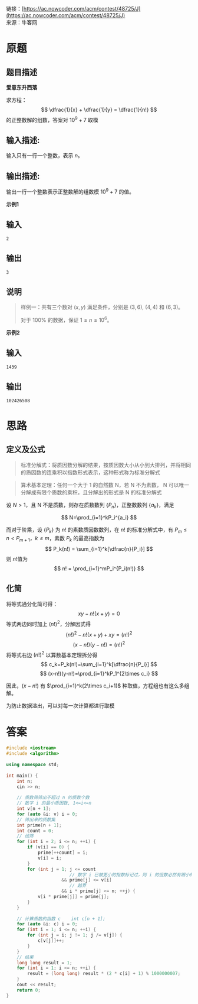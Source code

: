 
链接：[https://ac.nowcoder.com/acm/contest/48725/J](https://ac.nowcoder.com/acm/contest/48725/J)  
来源：牛客网  
  
# 原题

## 题目描述

**爱意东升西落**

求方程：
$$
\dfrac{1}{x} + \dfrac{1}{y} = \dfrac{1}{n!}
$$
的正整数解的组数，答案对 $10^9+7$ 取模

## 输入描述:

输入只有一行一个整数，表示 $n$。

## 输出描述:

输出一行一个整数表示正整数解的组数模 $10^9+7$ 的值。

**示例1**

## 输入

```
2
```

## 输出

```
3
```

## 说明

> 样例一：共有三个数对 $(x,y)$ 满足条件，分别是 $(3,6)$, $(4,4)$ 和 $(6,3)$。
> 
> 对于 100% 的数据，保证 $1≤n≤10^6$。

**示例2**

## 输入

```
1439
```

## 输出

```
102426508
```

# 思路

## 定义及公式

> 标准分解式：将质因数分解的结果，按质因数大小从小到大排列，并将相同的质因数的连乘积以指数形式表示，这种形式称为标准分解式

> 算术基本定理：任何一个大于 1 的自然数 N，若 N 不为素数， N 可以唯一分解成有限个质数的乘积，且分解出的形式是 N 的标准分解式

设 $N>1$，且 N 不是质数，则存在质数数列 $\{P_n\}$，正整数数列 $\{a_k\}$，满足

$$
N=\prod_{i=1}^kP_i^{a_i}
$$

而对于阶乘，设 $\{P_k\}$ 为 $n!$ 的素数质因数数列，在 $n!$ 的标准分解式中，有 $P_m≤n<P_{m+1}$，$k ≤ m$，素数 $P_k$ 的最高指数为
$$
P_k(n!) = \sum_{i=1}^k[\dfrac{n}{P_i}]
$$
则 $n!$值为
$$
n! = \prod_{i=1}^mP_i^{P_i(n!)}
$$

## 化简

将等式通分化简可得：
$$
xy-n!(x+y)=0
$$
等式两边同时加上 $(n!)^2$，分解因式得
$$
(n!)^2-n!(x+y)+xy=(n!)^2
$$
$$
(x-n!)(y-n!)=(n!)^2
$$
将等式右边 $(n!)^2$ 以算数基本定理拆分得
$$
c_k=P_k(n!)=\sum_{i=1}^k[\dfrac{n}{P_i}]
$$
$$
(x-n!)(y-n!)=\prod_{i=1}^kP_1^{2\times c_i}
$$

因此，$(x-n!)$ 有 $\prod_{i=1}^k(2\times c_i+1)$ 种取值，方程组也有这么多组解。

为防止数据溢出，可以对每一次计算都进行取模

# 答案

```c++
#include <iostream>  
#include <algorithm>  
  
using namespace std;  
  
int main() {  
    int n;  
    cin >> n;  
  
    // 质数筛筛出不超过 n 的质数个数  
    // 数字 i 的最小质因数, 1<=i<=n  
    int v[n + 1];  
    for (auto &i: v) i = 0;  
    // 筛出来的质数集  
    int prime[n + 1];  
    int count = 0;  
    // 线筛  
    for (int i = 2; i <= n; ++i) {  
        if (v[i] == 0) {  
            prime[++count] = i;  
            v[i] = i;  
        }  
        for (int j = 1; j <= count   
                        // 数字 i 已被更小的指数标记过，则 i 的倍数必然有跟小的质数  
                     && prime[j] <= v[i]   
                        // 越界  
                     && i * prime[j] <= n; ++j) {  
            v[i * prime[j]] = prime[j];  
        }  
    }  
  
    // 计算质数的指数 c    int c[n + 1];  
    for (auto &i: c) i = 0;  
    for (int i = 1; i <= n; ++i) {  
        for (int j = i; j != 1; j /= v[j]) {  
            c[v[j]]++;  
        }  
    }  
    // 结果  
    long long result = 1;  
    for (int i = 1; i <= n; ++i) {  
        result = (long long) result * (2 * c[i] + 1) % 1000000007;  
    }  
    cout << result;  
    return 0;  
}
```